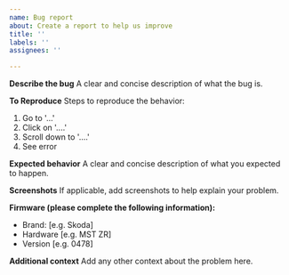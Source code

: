 ```yaml
---
name: Bug report
about: Create a report to help us improve
title: ''
labels: ''
assignees: ''

---
```


**Describe the bug**
A clear and concise description of what the bug is.

**To Reproduce**
Steps to reproduce the behavior:
1. Go to '...'
2. Click on '....'
3. Scroll down to '....'
4. See error

**Expected behavior**
A clear and concise description of what you expected to happen.

**Screenshots**
If applicable, add screenshots to help explain your problem.

**Firmware (please complete the following information):**
 - Brand: [e.g. Skoda]
 - Hardware [e.g. MST ZR]
 - Version [e.g. 0478]

**Additional context**
Add any other context about the problem here.
